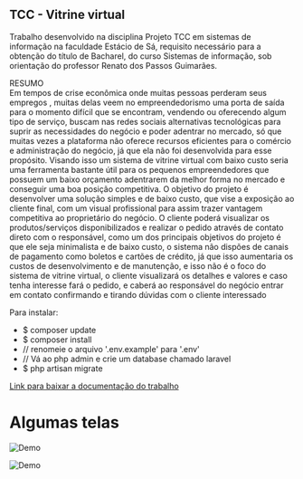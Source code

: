 ## TCC - Vitrine virtual

Trabalho desenvolvido na disciplina Projeto TCC em
sistemas de informação na faculdade Estácio de Sá,
requisito necessário para a obtenção do título de Bacharel,
do curso Sistemas de informação, sob orientação do
professor Renato dos Passos Guimarães.

RESUMO<br>
Em tempos de crise econômica onde muitas pessoas perderam 
seus empregos , muitas delas veem no empreendedorismo uma
porta de saída para o momento difícil que se encontram, 
vendendo ou oferecendo algum tipo de serviço, buscam nas 
redes sociais alternativas tecnológicas para suprir as 
necessidades do negócio e poder adentrar no mercado, só que 
muitas vezes a plataforma não oferece recursos eficientes para 
o comércio e administração do negócio, já que ela não foi 
desenvolvida para esse propósito. Visando isso um sistema de 
vitrine virtual com baixo custo seria uma ferramenta bastante 
útil para os pequenos empreendedores que possuem um baixo 
orçamento adentrarem da melhor forma no mercado e 
conseguir uma boa posição competitiva.
 O objetivo do projeto é desenvolver uma solução simples e de 
baixo custo, que vise a exposição ao cliente final, com um 
visual profissional para assim trazer vantagem competitiva ao 
proprietário do negócio. O cliente poderá visualizar os 
produtos/serviços disponibilizados e realizar o pedido através 
de contato direto com o responsável, como um dos principais 
objetivos do projeto é que ele seja minimalista e de baixo custo,
o sistema não dispões de canais de pagamento como boletos e 
cartões de crédito, já que isso aumentaria os custos de 
desenvolvimento e de manutenção, e isso não é o foco do 
sistema de vitrine virtual, o cliente visualizará os detalhes e 
valores e caso tenha interesse fará o pedido, e caberá ao 
responsável do negócio entrar em contato confirmando e 
tirando dúvidas com o cliente interessado

Para instalar:
- $ composer update
- $ composer install
- // renomeie o arquivo '.env.example' para '.env'
- // Vá ao php admin e crie um database chamado laravel
- $ php artisan migrate

<a href="https://github.com/JamersonWalderson/vitrine-virtual/blob/main/TCC%20final%20-COMPLETO.pdf">Link para baixar a documentação do trabalho</a>

<h1>Algumas telas</h1>

![Demo](https://github.com/JamersonWalderson/vitrine-virtual/blob/main/demo-vitrine1.gif)

![Demo](https://github.com/JamersonWalderson/vitrine-virtual/blob/main/demo-vitrine2.gif)
